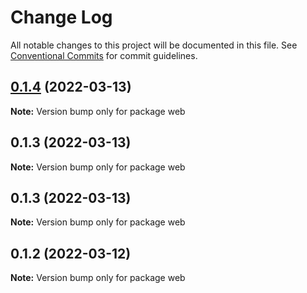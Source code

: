 # Change Log

All notable changes to this project will be documented in this file.
See [Conventional Commits](https://conventionalcommits.org) for commit guidelines.

## [0.1.4](https://github.com/pi0neerpat/redwood-release-devops-example/compare/v0.1.3-staging.16...v0.1.4) (2022-03-13)

**Note:** Version bump only for package web





## 0.1.3 (2022-03-13)

**Note:** Version bump only for package web





## 0.1.3 (2022-03-13)

**Note:** Version bump only for package web





## 0.1.2 (2022-03-12)

**Note:** Version bump only for package web
